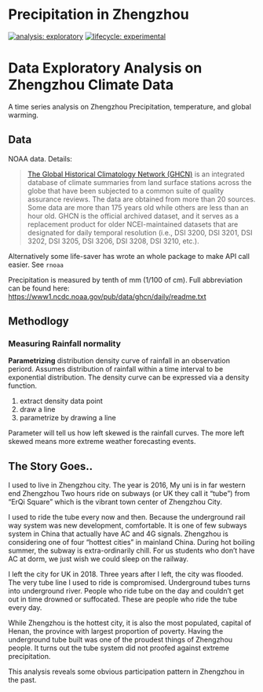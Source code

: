 Precipitation in Zhengzhou
================

<!-- badges: start -->

[![analysis:
exploratory](https://img.shields.io/badge/analysis-exploratory-blue.svg)](https://lifecycle.r-lib.org/articles/stages.html#experimental)
[![lifecycle:
experimental](https://img.shields.io/badge/lifecycle-experimental-orange.svg)](https://lifecycle.r-lib.org/articles/stages.html#experimental)
<!-- badges: end -->

# Data Exploratory Analysis on Zhengzhou Climate Data

A time series analysis on Zhengzhou Precipitation, temperature, and
global warming.

## Data

NOAA data. Details:

> [The Global Historical Climatology Network
> (GHCN)](https://www.ncdc.noaa.gov/data-access/land-based-station-data/land-based-datasets/global-historical-climatology-network-ghcn)
> is an integrated database of climate summaries from land surface
> stations across the globe that have been subjected to a common suite
> of quality assurance reviews. The data are obtained from more than 20
> sources. Some data are more than 175 years old while others are less
> than an hour old. GHCN is the official archived dataset, and it serves
> as a replacement product for older NCEI-maintained datasets that are
> designated for daily temporal resolution (i.e., DSI 3200, DSI 3201,
> DSI 3202, DSI 3205, DSI 3206, DSI 3208, DSI 3210, etc.).

Alternatively some life-saver has wrote an whole package to make API
call easier. See `rnoaa`

Precipitation is measured by tenth of mm (1/100 of cm). Full
abbreviation can be found here:
<https://www1.ncdc.noaa.gov/pub/data/ghcn/daily/readme.txt>

## Methodlogy

### Measuring Rainfall normality

**Parametrizing** distribution density curve of rainfall in an
observation periord. Assumes distribution of rainfall within a time
interval to be exponential distribution. The density curve can be
expressed via a density function.

1.  extract density data point
2.  draw a line
3.  parametrize by drawing a line

Parameter will tell us how left skewed is the rainfall curves. The more
left skewed means more extreme weather forecasting events.

## The Story Goes..

I used to live in Zhengzhou city. The year is 2016, My uni is in far
western end Zhengzhou Two hours ride on subways (or UK they call it
“tube”) from “ErQi Square” which is the vibrant town center of Zhengzhou
City.

I used to ride the tube every now and then. Because the underground rail
way system was new development, comfortable. It is one of few subways
system in China that actually have AC and 4G signals. Zhengzhou is
considering one of four “hottest cities” in mainland China. During hot
boiling summer, the subway is extra-ordinarily chill. For us students
who don’t have AC at dorm, we just wish we could sleep on the railway.

I left the city for UK in 2018. Three years after I left, the city was
flooded. The very tube line I used to ride is compromised. Underground
tubes turns into underground river. People who ride tube on the day and
couldn’t get out in time drowned or suffocated. These are people who
ride the tube every day.

While Zhengzhou is the hottest city, it is also the most populated,
capital of Henan, the province with largest proportion of poverty.
Having the underground tube built was one of the proudest things of
Zhengzhou people. It turns out the tube system did not proofed against
extreme precipitation.

This analysis reveals some obvious participation pattern in Zhengzhou in
the past.
